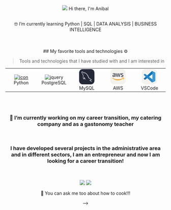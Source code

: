 
<div align="center">
<img src="https://raw.githubusercontent.com/MartinHeinz/MartinHeinz/master/wave.gif" width="52"> Hi there, I'm Anibal 
<p></p>

<br />
🤓 I’m currently learning Python | SQL | DATA ANALYSIS | BUSINESS INTELLIGENCE

<br />
<br />
<br />
<br />
## My favorite tools and technologies ⚙️

> Tools and technologies that I have studied with and I am interested in

<table>
  <tr>
    <td align="center" width="96">
      <a href="#macropower-tech">
        <img src="https://techstack-generator.vercel.app/python-icon.svg" alt="icon" width="65" height="65" />
      </a>
      <br>Python
    </td>
        <td align="center" width="96">
        <img src="https://skillicons.dev/icons?i=postgres" width="48" height="48" alt="jquery" />
      <br>PostgreSQL
    <td align="center" width="96">
        <img src="https://github.com/tandpfun/skill-icons/blob/main/icons/MySQL-Dark.svg" width="48" height="48" alt="dart" />
      <br>MySQL
    </td>
     <td align="center" width="96">
        <img src="https://github.com/tandpfun/skill-icons/blob/main/icons/AWS-Light.svg" width="48" height="48" alt="dart" />
      <br>AWS
    </td>
    <td align="center" width="96">
        <img src="https://github.com/tandpfun/skill-icons/blob/main/icons/VSCode-Light.svg" width="48" height="48" alt="dart" />
      <br>VSCode
  </tr>
 <tr>
 </tr>
</table>
<p></p>
<br />
<br />

### 🔭 I’m currently working on my career transition, my catering company and as a gastonomy teacher

<br />

### I have developed several projects in the administrative area and in different sectors, I am an entrepreneur and now I am looking for a career transition!
<div> 

  <br />

<br />
  <a href = "mailto:anibaltanganelli@gmail.com"><img src="https://img.shields.io/badge/-Gmail-%23333?style=for-the-badge&logo=gmail&logoColor=white" target="_blank"></a>
  <a href="https://www.linkedin.com/in/anibal-loureiro-tanganelli-1a986110" target="_blank"><img src="https://img.shields.io/badge/-LinkedIn-%230077B5?style=for-the-badge&logo=linkedin&logoColor=white" target="_blank"></a>
</div>

<p></p>
💬 You can ask me too about how to cook!!! 

-->
</div>
